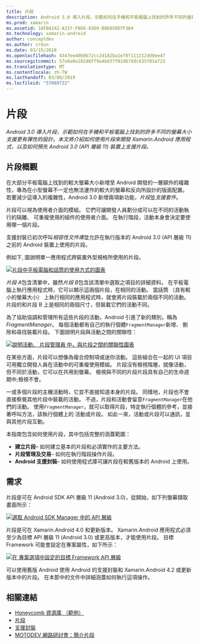 ```yaml
---
title: 片段
description: Android 3.0 導入片段，示範如何在手機和平板電腦上找到的許多不同的螢幕大小支援更有彈性的設計。 本文將介紹如何使用片段來開發 Xamarin.Android 應用程式，以及如何預先 Android 3.0 (API 層級 11) 裝置上支援片段。
ms.prod: xamarin
ms.assetid: 1AFB4242-A337-F8E0-83D9-B8D850D7F384
ms.technology: xamarin-android
author: conceptdev
ms.author: crdun
ms.date: 03/15/2018
ms.openlocfilehash: 4347ee40b0b72cc2d182ba1ef8f111212dd0ee47
ms.sourcegitcommit: 57e8a0a10246ff9a4bd37f01d67ddc635f81e723
ms.translationtype: MT
ms.contentlocale: zh-TW
ms.lasthandoff: 03/08/2019
ms.locfileid: "57669722"
---
```

# <a name="fragments"></a>片段

_Android 3.0 導入片段，示範如何在手機和平板電腦上找到的許多不同的螢幕大小支援更有彈性的設計。本文將介紹如何使用片段來開發 Xamarin.Android 應用程式，以及如何預先 Android 3.0 (API 層級 11) 裝置上支援片段。_

## <a name="fragments-overview"></a>片段概觀

在大部分平板電腦上找到的較大螢幕大小新增至 Android 開發的一層額外的複雜性，專為在小型螢幕不一定也無法運作的較大的螢幕和反向所設計的版面配置。 若要減少這導入的複雜性，Android 3.0 新增兩項新功能，*片段*並*支援套件*。

片段可以視為使用者介面的模組。 它們可讓開發人員劃分成可以在不同的活動執行的隔離、 可重複使用的組件的使用者介面。 在執行階段，活動本身會決定要使用哪一個片段。

支援封裝已初次呼叫*相容性文件庫*並允許在執行版本的 Android 3.0 (API 層級 11) 之前的 Android 裝置上使用的片段。

例如下, 圖說明單一應用程式跨裝置外型規格所使用的片段。

[![片段中平板電腦和話筒的使用方式的圖表](images/00.png)](images/00.png#lightbox)

*片段 A*包含清單中，雖然*片段 B*包含該清單中選取之項目的詳細資料。 在平板電腦上執行應用程式時，它可以顯示這兩個片段，在相同的活動。 當話筒 （具有較小的螢幕大小） 上執行相同的應用程式時，就會將片段裝載於兩個不同的活動。 片段的和片段 B 上是相同的兩個尺寸，但裝載它們的活動不同。

為了協助協調和管理所有這些片段的活動，Android 引進了新的類別，稱為*FragmentManager*。 每個活動都有自己的執行個體`FragmentManager`新增、 刪除和尋找裝載片段。 下圖說明片段與活動之間的關聯性：

[![說明活動、 片段管理員 中，與片段之間的關聯性圖表](images/01.png)](images/01.png#lightbox)

在某些方面，片段可以想像為複合控制項或迷你活動。 這些組合在一起的 UI 項目可用獨立開發人員在活動中的可重複使用模組。 片段沒有檢視階層，就像活動，但不同於活動，它可以在共用到螢幕。 檢視與不同的片段片段具有自己的生命週期中;檢視不會。

一或多個片段的主機活動時，它並不直接知道本身的片段。 同樣地，片段也不會直接察覺其他片段中裝載的活動。 不過，片段和活動會留意`FragmentManager`在他們的活動。 使用`FragmentManager`，就可以取得片段，特定執行個體的參考，並接著呼叫方法，該執行個體上的 活動或片段。 如此一來，活動或片段可以通訊，並與其他片段互動。

本指南包含如何使用片段，其中包括完整的涵蓋範圍：

-   **建立片段**– 如何建立基本的片段和必須實作的主要方法。
-   **片段管理及交易**– 如何在執行階段操作片段。
-   **Android 支援封裝**– 如何使用程式庫可讓片段在較舊版本的 Android 上使用。


## <a name="requirements"></a>需求

片段是可在 Android SDK API 層級 11 (Android 3.0)，從開始，如下列螢幕擷取畫面所示：

[![選取 Android SDK Manager 中的 API 層級](images/02.png)](images/02.png#lightbox)

片段是可在 Xamarin.Android 4.0 和更新版本。 Xamarin.Android 應用程式必須至少為目標 API 層級 11 (Android 3.0) 或更高版本，才能使用片段。 目標 Framework 可能會設定在專案屬性，如下所示：

[![在 專案選項中設定的目標 Framework API 層級](images/03-sml.png)](images/03.png#lightbox)

可以使用舊版 Android 使用 Android 的支援封裝和 Xamarin.Android 4.2 或更新版本中的片段。 在本節中的文件中詳細涵蓋如何執行這項操作。


## <a name="related-links"></a>相關連結

- [Honeycomb 資源庫 （範例）](https://developer.xamarin.com/samples/monodroid/HoneycombGallery)
- [片段](https://developer.android.com/guide/topics/fundamentals/fragments.html)
- [支援封裝](https://developer.android.com/sdk/compatibility-library.html)
- [MOTODEV 網路研討會：簡介片段](http://motodev.adobeconnect.com/p9h1aqk3ttn/)
